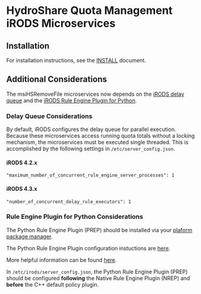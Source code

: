 # HydroShare Quota Management iRODS Microservices

## Installation

For installation instructions, see the [INSTALL](INSTALL.md) document.

## Additional Considerations

The msiHSRemoveFile microservices now depends on the [iRODS delay queue](https://irods.org/uploads/2022/Russell-Draughn-iRODS-iRODS_Delay_Server_Migration-slides.pdf) and the [iRODS Rule Engine Plugin for Python](https://github.com/irods/irods_rule_engine_plugin_python).

### Delay Queue Considerations

By default, iRODS configures the delay queue for parallel execution. Because these microservices access running quota totals without a locking mechanism, the microservices must be executed single threaded. This is accomplished by the following settings in `/etc/server_config.json`.

#### iRODS 4.2.x

```
"maximum_number_of_concurrent_rule_engine_server_processes": 1
```

#### iRODS 4.3.x

```
"number_of_concurrent_delay_rule_executors": 1
```

### Rule Engine Plugin for Python Considerations

The Python Rule Engine Plugin (PREP) should be installed via your [plaform package manager](https://irods.org/download/).

The Python Rule Engine Plugin configuration instuctions are [here](https://github.com/irods/irods_rule_engine_plugin_python?tab=readme-ov-file#configuration).

More helpful information can be found [here](https://slides.com/danielmoore-5/2020-ku_leuven-irods-training-python-rule-engine).

In `/etc/irods/server_config.json`, the Python Rule Engine Plugin (PREP) should be configured **following** the Native Rule Engine Plugin (NREP) and **before** the C++ default policy plugin.

